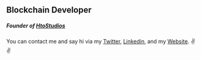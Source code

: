 ## Blockchain Developer
##### Founder of [HtoStudios](https://www.htostudios.com)

You can contact me and say hi via my
[Twitter](https://www.twitter.com/blackhatthuku),
[Linkedin](https://www.linkedin.com/in/hthuku), and my 
[Website](https://harrythuku.netlify.app). ✌✌



